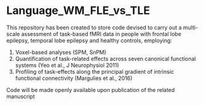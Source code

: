 # Language_WM_FLE_vs_TLE

This repository has been created to store code devised to carry out a multi-scale assessment of task-based fMRI data in people with frontal lobe epilepsy, temporal lobe epilepsy and healthy controls, employing:
1) Voxel-based analyses (SPM, SnPM)
2) Quantification of task-related effects across seven canonical functional systems (Yeo et al., J Neurophysiol 2011)
3) Profiling of task-effects along the principal gradient of intrinsic functional connectivity (Margulies et al., 2016)

Code will be made openly available upon publication of the related manuscript
